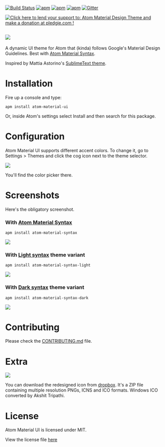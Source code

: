 [![Build Status](https://img.shields.io/travis/silvestreh/atom-material-ui.svg?style=flat-square)](https://travis-ci.org/silvestreh/atom-material-ui)
[![apm](https://img.shields.io/apm/dm/atom-material-ui.svg?style=flat-square)](https://atom.io/packages/atom-material-ui)
[![apm](https://img.shields.io/apm/v/atom-material-ui.svg?style=flat-square)](https://atom.io/packages/atom-material-ui)
[![apm](https://img.shields.io/apm/l/atom-material-ui.svg?style=flat-square)]()
[![Gitter](https://img.shields.io/gitter/room/silvestreh/atom-material-ui.svg?style=flat-square)](https://gitter.im/silvestreh/atom-material-ui)

<a href="https://pledgie.com/campaigns/29552"><img alt="Click here to lend your support to: Atom Material Design Theme and make a donation at pledgie.com !" src="https://pledgie.com/campaigns/29552.png?skin_name=chrome" border="0"></a>

![](http://i.imgur.com/7C2H2mw.png)
---

A dynamic UI theme for Atom that (kinda) follows Google's Material Design Guidelines. Best with [Atom Material Syntax](https://github.com/silvestreh/atom-material-syntax).

Inspired by Mattia Astorino's [SublimeText theme](https://github.com/equinusocio/material-theme).

# Installation

Fire up a console and type:

```shell
apm install atom-material-ui
```

Or, inside Atom's settings select Install and then search for this package.

# Configuration

Atom Material UI supports different accent colors. To change it, go to Settings > Themes and click the cog icon next to the theme selector.

![](http://i.imgur.com/pf3oiZr.png)

You'll find the color picker there.

# Screenshots

Here's the obligatory screenshot.

### With [Atom Material Syntax](https://atom.io/packages/atom-material-syntax)

```shell
apm install atom-material-syntax
```

![](http://i.imgur.com/ExPYmJY.png)

### With [Light syntax](https://atom.io/packages/atom-material-syntax-light) theme variant

```shell
apm install atom-material-syntax-light
```

![](http://i.imgur.com/q1o78sX.png)

### With [Dark syntax](https://atom.io/packages/atom-material-syntax-dark) theme variant

```shell
apm install atom-material-syntax-dark
```

![](http://i.imgur.com/orhIvwS.png)

# Contributing

Please check the [CONTRIBUTING.md](https://github.com/silvestreh/atom-material-ui/blob/master/CONTRIBUTING.md) file.

# Extra

![](http://i.imgur.com/0tHORB1.png)

You can download the redesigned icon from [dropbox](https://dl.dropboxusercontent.com/u/115930/Atom-MD-Icon.zip). It's a ZIP file containing multiple resolution PNGs, ICNS and ICO formats. Windows ICO converted by Akshit Tripathi.

# License
Atom Material UI is licensed under MIT.

View the license file [here](https://github.com/silvestreh/atom-material-ui/blob/master/LICENSE.md)

